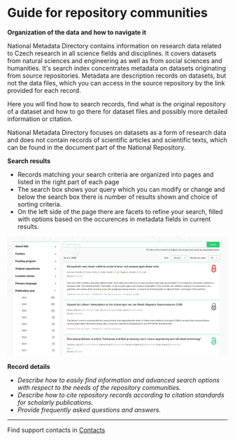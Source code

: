 

# Guide for repository communities

**Organization of the data and how to navigate it**

National Metadata Directory contains information on research data related to Czech research in all science fields and disciplines. It covers datasets from natural sciences and engineering as well as from social sciences and humanities. It's search index concentrates metadata on datasets originating from source repositories. Metadata are description records on datasets, but not the data files, which you can access in the source repository by the link provided for each record. 

Here you will find how to search records, find what is the original repository of a dataset and how to go there for dataset files and possibly more detailed information or citation. 

National Metadata Directory focuses on datasets as a form of research data and does not contain records of scientific articles and scientific texts, which can be found in the document part of the National Repository.

**Search results**

- Records matching your search criteria are organized into pages and listed in the right part of each page
- The search box shows your query which you can modify or change and below the search box there is number of results shown and choice of sorting criteria.
- On the left side of the page there are facets to refine your search, filled with options based on the occurences in metadata fields in current results.

![Repository interface - search results](../images/repository_ui_search.png "Repository iterface - search results")


**Record details**

- *Describe how to easily find information and advanced search options with respect to the needs of the repository communities.*
- *Describe how to cite repository records according to citation standards for scholarly publications.*
- *Provide frequently asked questions and answers.*

---
Find support contacts in [Contacts](../organizational-documents/contacts.md)


